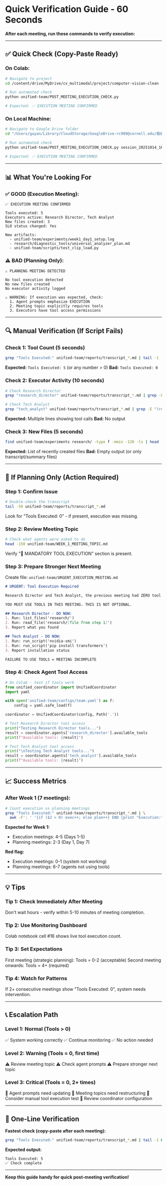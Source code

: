 # Quick Verification Guide - 60 Seconds

**After each meeting, run these commands to verify execution:**

---

## ✅ Quick Check (Copy-Paste Ready)

### On Colab:
```bash
# Navigate to project
cd /content/drive/MyDrive/cv_multimodal/project/computer-vision-clean

# Run automated check
python unified-team/POST_MEETING_EXECUTION_CHECK.py

# Expected: ✅ EXECUTION MEETING CONFIRMED
```

### On Local Machine:
```bash
# Navigate to Google Drive folder
cd "/Users/guyan/Library/CloudStorage/GoogleDrive-rc989@cornell.edu/我的云端硬盘/cv_multimodal/project/computer-vision-clean"

# Run automated check
python unified-team/POST_MEETING_EXECUTION_CHECK.py session_20251014_162454

# Expected: ✅ EXECUTION MEETING CONFIRMED
```

---

## 📊 What You're Looking For

### ✅ GOOD (Execution Meeting):
```
✅ EXECUTION MEETING CONFIRMED

Tools executed: 5
Executors active: Research Director, Tech Analyst
New files created: 3
SLO status changed: Yes

New artifacts:
  - unified-team/experiments/week1_day1_setup.log
  - research/diagnostic_tools/universal_analyzer_plan.md
  - unified-team/scripts/test_clip_load.py
```

### ⚠️ BAD (Planning Only):
```
⚠️ PLANNING MEETING DETECTED

No tool execution detected
No new files created
No executor activity logged

⚠️ WARNING: If execution was expected, check:
  1. Agent prompts emphasize EXECUTION
  2. Meeting topic explicitly requires tools
  3. Executors have tool access permissions
```

---

## 🔍 Manual Verification (If Script Fails)

### Check 1: Tool Count (5 seconds)
```bash
grep "Tools Executed:" unified-team/reports/transcript_*.md | tail -1
```
**Expected:** `Tools Executed: 5` (or any number > 0)
**Bad:** `Tools Executed: 0`

### Check 2: Executor Activity (10 seconds)
```bash
# Check Research Director
grep "research_director" unified-team/reports/transcript_*.md | grep -E "(read_file|run_script|list_files)" | tail -3

# Check Tech Analyst
grep "tech_analyst" unified-team/reports/transcript_*.md | grep -E "(read_file|run_script|list_files)" | tail -3
```
**Expected:** Multiple lines showing tool calls
**Bad:** No output

### Check 3: New Files (5 seconds)
```bash
find unified-team/experiments research/ -type f -mmin -120 -ls | head -10
```
**Expected:** List of recently created files
**Bad:** Empty output (or only transcript/summary files)

---

## 🚨 If Planning Only (Action Required)

### Step 1: Confirm Issue
```bash
# Double-check the transcript
tail -50 unified-team/reports/transcript_*.md
```
Look for "Tools Executed: 0" - if present, execution was missing.

### Step 2: Review Meeting Topic
```bash
# Check what agents were asked to do
head -150 unified-team/WEEK_1_MEETING_TOPIC.md
```
Verify "🔴 MANDATORY TOOL EXECUTION" section is present.

### Step 3: Prepare Stronger Next Meeting
Create file: `unified-team/URGENT_EXECUTION_MEETING.md`
```markdown
# URGENT: Tool Execution Required

Research Director and Tech Analyst, the previous meeting had ZERO tool usage.

YOU MUST USE TOOLS IN THIS MEETING. THIS IS NOT OPTIONAL.

## Research Director - DO NOW:
1. Run: list_files('research/')
2. Run: read_file('research/[file from step 1]')
3. Report what you found

## Tech Analyst - DO NOW:
1. Run: run_script('nvidia-smi')
2. Run: run_script('pip install transformers')
3. Report installation status

FAILURE TO USE TOOLS = MEETING INCOMPLETE
```

### Step 4: Check Agent Tool Access
```python
# On Colab - test if tools work
from unified_coordinator import UnifiedCoordinator
import yaml

with open('unified-team/configs/team.yaml') as f:
    config = yaml.safe_load(f)

coordinator = UnifiedCoordinator(config, Path('.'))

# Test Research Director tool access
print("Testing Research Director tools...")
result = coordinator.agents['research_director'].available_tools
print(f"Available tools: {result}")

# Test Tech Analyst tool access
print("\nTesting Tech Analyst tools...")
result = coordinator.agents['tech_analyst'].available_tools
print(f"Available tools: {result}")
```

---

## 📈 Success Metrics

### After Week 1 (7 meetings):
```bash
# Count execution vs planning meetings
grep "Tools Executed:" unified-team/reports/transcript_*.md | \
  awk -F': ' '{if ($2 > 0) exec++; else plan++} END {print "Execution:", exec, "Planning:", plan}'
```

**Expected for Week 1:**
- Execution meetings: 4-5 (Days 1-5)
- Planning meetings: 2-3 (Day 1, Day 7)

**Red flag:**
- Execution meetings: 0-1 (system not working)
- Planning meetings: 6-7 (agents not using tools)

---

## 💡 Tips

### Tip 1: Check Immediately After Meeting
Don't wait hours - verify within 5-10 minutes of meeting completion.

### Tip 2: Use Monitoring Dashboard
Colab notebook cell #16 shows live tool execution count.

### Tip 3: Set Expectations
First meeting (strategic planning): Tools = 0-2 (acceptable)
Second meeting onwards: Tools = 4+ (required)

### Tip 4: Watch for Patterns
If 2+ consecutive meetings show "Tools Executed: 0", system needs intervention.

---

## 📞 Escalation Path

### Level 1: Normal (Tools > 0)
✅ System working correctly
✅ Continue monitoring
✅ No action needed

### Level 2: Warning (Tools = 0, first time)
⚠️ Review meeting topic
⚠️ Check agent prompts
⚠️ Prepare stronger next topic

### Level 3: Critical (Tools = 0, 2+ times)
🚨 Agent prompts need updating
🚨 Meeting topics need restructuring
🚨 Consider manual tool execution test
🚨 Review coordinator configuration

---

## 🎯 One-Line Verification

**Fastest check (copy-paste after each meeting):**
```bash
grep "Tools Executed:" unified-team/reports/transcript_*.md | tail -1 && echo "✅ Check complete"
```

**Expected output:**
```
Tools Executed: 5
✅ Check complete
```

---

**Keep this guide handy for quick post-meeting verification!**
